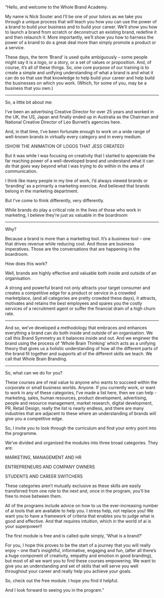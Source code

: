 “Hello, and welcome to the Whole Brand Academy.


My name is Nick Souter and I’ll be one of your tutors as we take you through a unique process that will teach you how you can use the power of a brand to build your business and to build your career. We’ll show you how to launch a brand from scratch or deconstruct an existing brand, redefine it and then relaunch it.  More importantly, we’ll show you how to harness the power of a brand to do a great deal more than simply promote a product or a service.


These days, the term ‘Brand’ is used quite ambiguously – some people might say it is a logo, or a story, or a set of values or proposition. And, of course, it’s all of these things. So, one core purpose of our training is to create a simple and unifying understanding of what a brand is and what it can do so that use that knowledge to help build your career and help build the businesses on which you work. (Which, for some of you, may be a business that you own.)


-------------------------------------------------------------------------------------------


So, a little bit about me:


I’ve been an advertising Creative Director for over 25 years and worked in the UK, the US, Japan and finally ended up in Australia as the Chairman and National Creative Director of Leo Burnett’s agencies here.


And, in that time, I’ve been fortunate enough to work on a wide range of well-known brands in virtually every category and in every medium.


(SHOW THE ANIMATION OF LOGOS THAT JESS CREATED)


But it was while I was focusing on creativity that I started to appreciate the far reaching power of a well-developed brand and understand what it can do that goes way beyond what I was trying to do within in the area of communication.


I think like many people in my line of work, I’d always viewed brands or ‘branding’ as a primarily a marketing exercise. And believed that brands belong in the marketing department.


But I’ve come to think differently, very differently.


While brands do play a critical role in the lives of those who work in marketing, I believe they’re just as valuable in the boardroom


----------------------------------------------------------------------------------------------


Why?


Because a brand is more than a marketing tool. It’s a business tool – one that drives revenue while reducing cost. And those are business imperatives. Those are the conversations that are happening in the boardroom.


How does this work?


Well, brands are highly effective and valuable both inside and outside of an organisation.


A strong and powerful brand not only attracts your target consumer and creates a competitive edge for a product or service in a crowded marketplace, (and all categories are pretty crowded these days), it attracts, motivates and retains the best employees and spares you the costly services of a recruitment agent or suffer the financial drain of a high churn rate.


----------------------------------------------------------------------------------------------


And so, we’ve developed a methodology that embraces and enhances everything a brand can do both inside and outside of an organisation. We call this Brand Symmetry as it balances inside and out. And we engineer the brand using the process of  ‘Whole Brain Thinking’ which acts as a unifying theory that gives us a holistic understanding of how all the different parts of the brand fit together and supports all of the different skills we teach. We call that Whole Brain Branding.


----------------------------------------------------------------------------------------------


So, what can we do for you?


These courses are of real value to anyone who wants to succeed within the corporate or small business worlds. Anyone. If you currently work, or want to work in any of these categories, I’ve made a list here, then we can help - marketing, sales, human resources, product development, advertising, people and resource management, market research, digital development, PR, Retail Design, really the list is nearly endless, and there are many industries that are adjacent to these where an understanding of brands will give you a competitive edge.


So, I invite you to look through the curriculum and find your entry point into the programme.


We’ve divided and organised the modules into three broad categories. They are:


MARKETING, MANAGEMENT AND HR


ENTREPRENEURS AND COMPANY OWNERS


STUDENTS AND CAREER SWITCHERS


These categories aren’t mutually exclusive as these skills are easily transferred from one role to the next and, once in the program,  you’ll be free to move between them.


All of the programs include advice on how to us the ever-increasing number of ai tools that are available to help you. I stress help, not replace you! We want you to have a framework of criteria that enables you to judge what is good and effective. And that requires intuition, which in the world of ai is your superpower!!


The first module is free and is called quite simply, ‘What is a brand?’


For you, I hope this proves to be the start of a journey that you will really enjoy – one that’s insightful, informative, engaging and fun, (after all there’s a huge component of creativity, empathy and emotion in good branding), but most of all we want you to find these courses empowering. We want to give you an understanding and set of skills that will serve you well throughout your career and really help you achieve your goals.


So, check out the free module. I hope you find it helpful.


And I look forward to seeing you in the program.”


